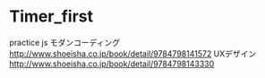 # Timer_first
practice js
モダンコーディング
http://www.shoeisha.co.jp/book/detail/9784798141572
UXデザイン
http://www.shoeisha.co.jp/book/detail/9784798143330
